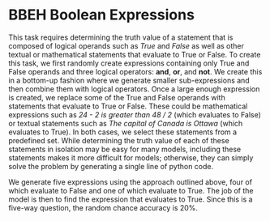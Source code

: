 # BBEH Boolean Expressions

This task requires determining the truth value of a statement that is composed
of logical operands such as *True* and *False* as well as other textual or
mathematical statements that evaluate to True or False. To create this task, we
first randomly create expressions containing only True and False operands and
three logical operators: **and**, **or**, and **not**. We create this in a
bottom-up fashion where we generate smaller sub-expressions and then combine
them with logical operators. Once a large enough expression is created, we
replace some of the True and False operands with statements that evaluate to
True or False. These could be mathematical expressions such as *24 - 2 is
greater than 48 / 2* (which evaluates to False) or textual statements such as
*The capital of Canada is Ottawa* (which evaluates to True). In both cases, we
select these statements from a predefined set. While determining the truth value
of each of these statements in isolation may be easy for many models, including
these statements makes it more difficult for models; otherwise, they can simply
solve the problem by generating a single line of python code.

We generate five expressions using the approach outlined above, four of which
evaluate to False and one of which evaluate to True. The job of the model is
then to find the expression that evaluates to True. Since this is a five-way
question, the random chance accuracy is 20%.
